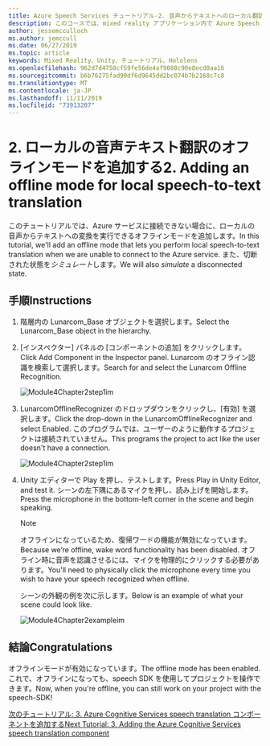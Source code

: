 ```yaml
---
title: Azure Speech Services チュートリアル-2. 音声からテキストへのローカル翻訳のオフラインモードの追加
description: このコースでは、mixed reality アプリケーション内で Azure Speech SDK を実装する方法について説明します。
author: jessemcculloch
ms.author: jemccull
ms.date: 06/27/2019
ms.topic: article
keywords: Mixed Reality、Unity、チュートリアル、Hololens
ms.openlocfilehash: 962d7d4750cf59fe56de4af9088c90e8ecd0aa16
ms.sourcegitcommit: b6b76275fad90df6d9645dd2bc074b7b2168c7c8
ms.translationtype: MT
ms.contentlocale: ja-JP
ms.lasthandoff: 11/11/2019
ms.locfileid: "73913207"
---
```

# <a name="2-adding-an-offline-mode-for-local-speech-to-text-translation"></a><span data-ttu-id="0ec50-105">2. ローカルの音声テキスト翻訳のオフラインモードを追加する</span><span class="sxs-lookup"><span data-stu-id="0ec50-105">2. Adding an offline mode for local speech-to-text translation</span></span>

<span data-ttu-id="0ec50-106">このチュートリアルでは、Azure サービスに接続できない場合に、ローカルの音声からテキストへの変換を実行できるオフラインモードを追加します。</span><span class="sxs-lookup"><span data-stu-id="0ec50-106">In this tutorial, we'll add an offline mode that lets you perform local speech-to-text translation when we are unable to connect to the Azure service.</span></span> <span data-ttu-id="0ec50-107">また、切断された状態を*シミュレート*します。</span><span class="sxs-lookup"><span data-stu-id="0ec50-107">We will also *simulate* a disconnected state.</span></span>

## <a name="instructions"></a><span data-ttu-id="0ec50-108">手順</span><span class="sxs-lookup"><span data-stu-id="0ec50-108">Instructions</span></span>

1. <span data-ttu-id="0ec50-109">階層内の Lunarcom_Base オブジェクトを選択します。</span><span class="sxs-lookup"><span data-stu-id="0ec50-109">Select the Lunarcom_Base object in the hierarchy.</span></span>

2. <span data-ttu-id="0ec50-110">[インスペクター] パネルの [コンポーネントの追加] をクリックします。</span><span class="sxs-lookup"><span data-stu-id="0ec50-110">Click Add Component in the Inspector panel.</span></span> <span data-ttu-id="0ec50-111">Lunarcom のオフライン認識を検索して選択します。</span><span class="sxs-lookup"><span data-stu-id="0ec50-111">Search for and select the Lunarcom Offline Recognition.</span></span>

    ![Module4Chapter2step1im](images/module4chapter2step1im.PNG)

3. <span data-ttu-id="0ec50-113">LunarcomOfflineRecognizer のドロップダウンをクリックし、[有効] を選択します。</span><span class="sxs-lookup"><span data-stu-id="0ec50-113">Click the drop-down in the LunarcomOfflineRecognizer and select Enabled.</span></span> <span data-ttu-id="0ec50-114">このプログラムでは、ユーザーのように動作するプロジェクトは接続されていません。</span><span class="sxs-lookup"><span data-stu-id="0ec50-114">This programs the project to act like the user doesn't have a connection.</span></span>

    ![Module4Chapter2step1im](images/module4chapter2step2im.PNG)

4. <span data-ttu-id="0ec50-116">Unity エディターで Play を押し、テストします。</span><span class="sxs-lookup"><span data-stu-id="0ec50-116">Press Play in Unity Editor, and test it.</span></span> <span data-ttu-id="0ec50-117">シーンの左下隅にあるマイクを押し、読み上げを開始します。</span><span class="sxs-lookup"><span data-stu-id="0ec50-117">Press the microphone in the bottom-left corner in the scene and begin speaking.</span></span>

    >[!NOTE]
    ><span data-ttu-id="0ec50-118">オフラインになっているため、復帰ワードの機能が無効になっています。</span><span class="sxs-lookup"><span data-stu-id="0ec50-118">Because we’re offline, wake word functionality has been disabled.</span></span> <span data-ttu-id="0ec50-119">オフライン時に音声を認識させるには、マイクを物理的にクリックする必要があります。</span><span class="sxs-lookup"><span data-stu-id="0ec50-119">You'll need to physically click the microphone every time you wish to have your speech recognized when offline.</span></span>

    <span data-ttu-id="0ec50-120">シーンの外観の例を次に示します。</span><span class="sxs-lookup"><span data-stu-id="0ec50-120">Below is an example of what your scene could look like.</span></span>

    ![Module4Chapter2exampleim](images/module4chapter2exampleim.PNG)

## <a name="congratulations"></a><span data-ttu-id="0ec50-122">結論</span><span class="sxs-lookup"><span data-stu-id="0ec50-122">Congratulations</span></span>

<span data-ttu-id="0ec50-123">オフラインモードが有効になっています。</span><span class="sxs-lookup"><span data-stu-id="0ec50-123">The offline mode has been enabled.</span></span> <span data-ttu-id="0ec50-124">これで、オフラインになっても、speech SDK を使用してプロジェクトを操作できます。</span><span class="sxs-lookup"><span data-stu-id="0ec50-124">Now, when you're offline, you can still work on your project with the speech-SDK!</span></span>

[<span data-ttu-id="0ec50-125">次のチュートリアル: 3. Azure Cognitive Services speech translation コンポーネントを追加する</span><span class="sxs-lookup"><span data-stu-id="0ec50-125">Next Tutorial: 3. Adding the Azure Cognitive Services speech translation component</span></span>](mrlearning-speechSDK-ch3.md)
